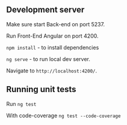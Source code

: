 ## Development server

Make sure start Back-end on port 5237.

Run Front-End Angular on port 4200.

`npm install` - to install dependencies

`ng serve` - to run local dev server.

Navigate to `http://localhost:4200/`.

## Running unit tests

Run `ng test`

With code-coverage `ng test --code-coverage`
